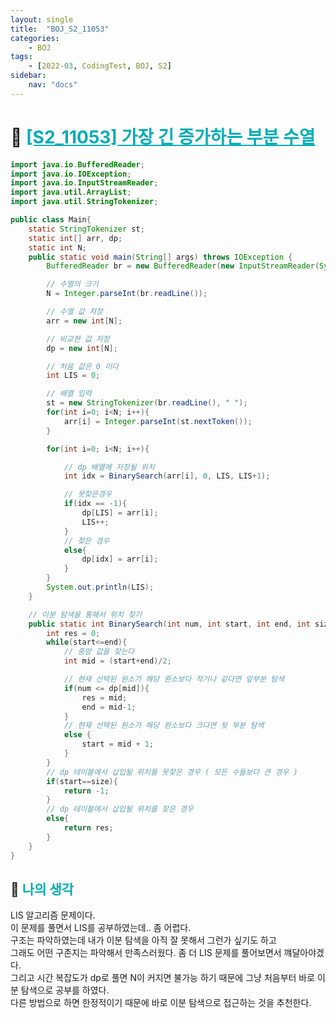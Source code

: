 ```yaml
---
layout: single
title:  "BOJ_S2_11053"
categories: 
    - BOJ
tags: 
    - [2022-03, CodingTest, BOJ, S2]
sidebar:
    nav: "docs"
---
```


# 📁 <b><a style="color:#00adb5" href="https://www.acmicpc.net/problem/11053" target=_blank>[S2_11053] 가장 긴 증가하는 부분 수열</a></b>

```java
import java.io.BufferedReader;
import java.io.IOException;
import java.io.InputStreamReader;
import java.util.ArrayList;
import java.util.StringTokenizer;

public class Main{
    static StringTokenizer st;
    static int[] arr, dp;
    static int N;
    public static void main(String[] args) throws IOException {
        BufferedReader br = new BufferedReader(new InputStreamReader(System.in));

        // 수열의 크기
        N = Integer.parseInt(br.readLine());

        // 수열 값 저장
        arr = new int[N];

        // 비교한 값 저장
        dp = new int[N];

        // 처음 값은 0 이다
        int LIS = 0;

        // 배열 입력
        st = new StringTokenizer(br.readLine(), " ");
        for(int i=0; i<N; i++){
            arr[i] = Integer.parseInt(st.nextToken());
        }

        for(int i=0; i<N; i++){

            // dp 배열에 저장될 위치
            int idx = BinarySearch(arr[i], 0, LIS, LIS+1);

            // 못찾은경우
            if(idx == -1){
                dp[LIS] = arr[i];
                LIS++;
            }
            // 찾은 경우
            else{
                dp[idx] = arr[i];
            }
        }
        System.out.println(LIS);
    }

    // 이분 탐색을 통해서 위치 찾기
    public static int BinarySearch(int num, int start, int end, int size) {
        int res = 0;
        while(start<=end){
            // 중앙 값을 찾는다
            int mid = (start+end)/2;

            // 현재 선택된 원소가 해당 원소보다 작거나 같다면 앞부분 탐색
            if(num <= dp[mid]){
                res = mid;
                end = mid-1;
            }
            // 현재 선택된 원소가 해당 원소보다 크다면 뒷 부분 탐색
            else {
                start = mid + 1;
            }
        }
        // dp 테이블에서 삽입될 위치를 못찾은 경우 ( 모든 수들보다 큰 경우 )
        if(start==size){
            return -1;
        }
        // dp 테이블에서 삽입될 위치를 찾은 경우
        else{
            return res;
        }
    }
}
```

## 🤔 <b><a style="color:#00adb5">나의 생각</a></b>
LIS 알고리즘 문제이다.<br>
이 문제를 풀면서 LIS를 공부하였는데.. 좀 어렵다.<br>
구조는 파악하였는데 내가 이분 탐색을 아직 잘 못해서 그런가 싶기도 하고 <br>
그래도 어떤 구존지는 파악해서 만족스러웠다. 좀 더 LIS 문제를 풀어보면서 꺠달아야겠다.<br>
그리고 시간 복잡도가 dp로 풀면 N이 커지면 불가능 하기 때문에 그냥 처음부터 바로 이분 탐색으로 공부를 하였다.<br>
다른 방법으로 하면 한정적이기 때문에 바로 이분 탐색으로 접근하는 것을 추천한다.